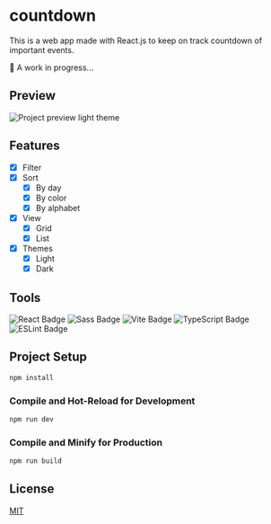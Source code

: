 # countdown

This is a web app made with React.js to keep on track countdown of important events.

🐨 A work in progress...

## Preview

![Project preview light theme](https://github.com/lauravivan/countdown/assets/64754203/1804a5ab-75c3-4d16-87f2-4f9a20e2ec65)

## Features

- [x] Filter
- [x] Sort
  - [x] By day
  - [x] By color
  - [x] By alphabet
- [x] View
  - [x] Grid
  - [x] List
- [x] Themes
  - [x] Light
  - [x] Dark

## Tools
![React Badge](https://img.shields.io/badge/React-61DAFB?logo=react&logoColor=000&style=for-the-badge)
![Sass Badge](https://img.shields.io/badge/Sass-C69?logo=sass&logoColor=fff&style=for-the-badge)
![Vite Badge](https://img.shields.io/badge/Vite-646CFF?logo=vite&logoColor=fff&style=for-the-badge)
![TypeScript Badge](https://img.shields.io/badge/TypeScript-3178C6?logo=typescript&logoColor=fff&style=for-the-badge)
![ESLint Badge](https://img.shields.io/badge/ESLint-4B32C3?logo=eslint&logoColor=fff&style=for-the-badge)

## Project Setup

```sh
npm install
```

### Compile and Hot-Reload for Development

```sh
npm run dev
```

### Compile and Minify for Production

```sh
npm run build
```

## License

[MIT](./License.md)
